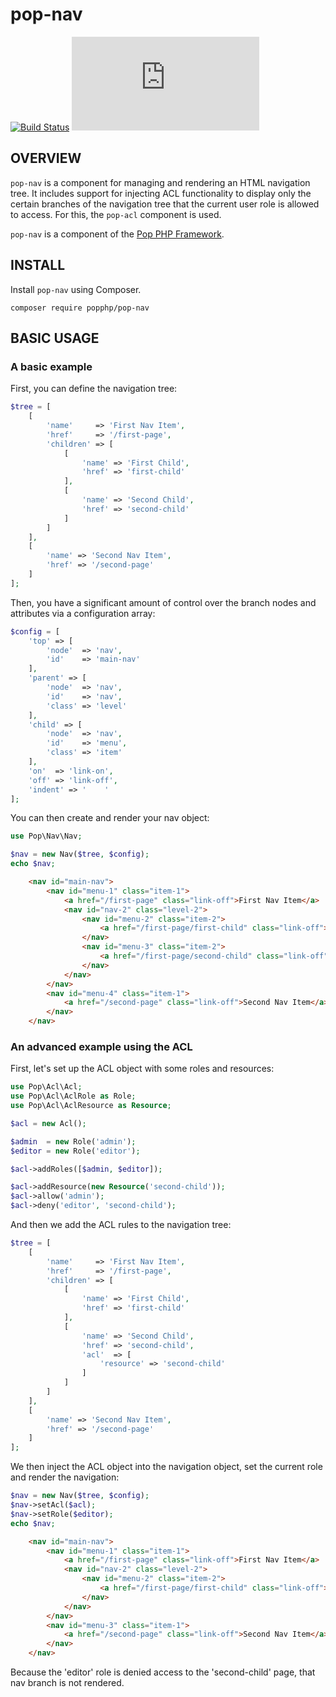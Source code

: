 pop-nav
=======

[![Build Status](https://travis-ci.org/popphp/pop-nav.svg?branch=master)](https://travis-ci.org/popphp/pop-nav)
[![Coverage Status](http://cc.popphp.org/coverage.php?comp=pop-nav)](http://cc.popphp.org/pop-nav/)

OVERVIEW
--------
`pop-nav` is a component for managing and rendering an HTML navigation tree. It includes support for
injecting ACL functionality to display only the certain branches of the navigation tree that the
current user role is allowed to access. For this, the `pop-acl` component is used.

`pop-nav` is a component of the [Pop PHP Framework](http://www.popphp.org/).

INSTALL
-------

Install `pop-nav` using Composer.

    composer require popphp/pop-nav

BASIC USAGE
-----------

### A basic example

First, you can define the navigation tree:

```php
$tree = [
    [
        'name'     => 'First Nav Item',
        'href'     => '/first-page',
        'children' => [
            [
                'name' => 'First Child',
                'href' => 'first-child'
            ],
            [
                'name' => 'Second Child',
                'href' => 'second-child'
            ]
        ]
    ],
    [
        'name' => 'Second Nav Item',
        'href' => '/second-page'
    ]
];
```

Then, you have a significant amount of control over the branch nodes
and attributes via a configuration array:

```php
$config = [
    'top' => [
        'node'  => 'nav',
        'id'    => 'main-nav'
    ],
    'parent' => [
        'node'  => 'nav',
        'id'    => 'nav',
        'class' => 'level'
    ],
    'child' => [
        'node'  => 'nav',
        'id'    => 'menu',
        'class' => 'item'
    ],
    'on'  => 'link-on',
    'off' => 'link-off',
    'indent' => '    '
];
```

You can then create and render your nav object:

```php
use Pop\Nav\Nav;

$nav = new Nav($tree, $config);
echo $nav;
```

```html
    <nav id="main-nav">
        <nav id="menu-1" class="item-1">
            <a href="/first-page" class="link-off">First Nav Item</a>
            <nav id="nav-2" class="level-2">
                <nav id="menu-2" class="item-2">
                    <a href="/first-page/first-child" class="link-off">First Child</a>
                </nav>
                <nav id="menu-3" class="item-2">
                    <a href="/first-page/second-child" class="link-off">Second Child</a>
                </nav>
            </nav>
        </nav>
        <nav id="menu-4" class="item-1">
            <a href="/second-page" class="link-off">Second Nav Item</a>
        </nav>
    </nav>
```

### An advanced example using the ACL

First, let's set up the ACL object with some roles and resources:

```php
use Pop\Acl\Acl;
use Pop\Acl\AclRole as Role;
use Pop\Acl\AclResource as Resource;

$acl = new Acl();

$admin  = new Role('admin');
$editor = new Role('editor');

$acl->addRoles([$admin, $editor]);

$acl->addResource(new Resource('second-child'));
$acl->allow('admin');
$acl->deny('editor', 'second-child');
```

And then we add the ACL rules to the navigation tree:

```php
$tree = [
    [
        'name'     => 'First Nav Item',
        'href'     => '/first-page',
        'children' => [
            [
                'name' => 'First Child',
                'href' => 'first-child'
            ],
            [
                'name' => 'Second Child',
                'href' => 'second-child',
                'acl'  => [
                    'resource' => 'second-child'
                ]
            ]
        ]
    ],
    [
        'name' => 'Second Nav Item',
        'href' => '/second-page'
    ]
];
```

We then inject the ACL object into the navigation object, set the current role and render the navigation:

```php
$nav = new Nav($tree, $config);
$nav->setAcl($acl);
$nav->setRole($editor);
echo $nav;
```

```html
    <nav id="main-nav">
        <nav id="menu-1" class="item-1">
            <a href="/first-page" class="link-off">First Nav Item</a>
            <nav id="nav-2" class="level-2">
                <nav id="menu-2" class="item-2">
                    <a href="/first-page/first-child" class="link-off">First Child</a>
                </nav>
            </nav>
        </nav>
        <nav id="menu-3" class="item-1">
            <a href="/second-page" class="link-off">Second Nav Item</a>
        </nav>
    </nav>
```

Because the 'editor' role is denied access to the 'second-child' page, that nav branch is not rendered.

